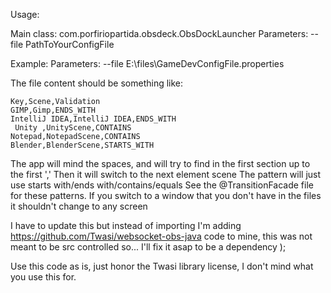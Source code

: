 Usage:

Main class: com.porfiriopartida.obsdeck.ObsDockLauncher
Parameters: --file PathToYourConfigFile

Example:
Parameters: --file E:\files\GameDevConfigFile.properties

The file content should be something like:
```
Key,Scene,Validation
GIMP,Gimp,ENDS_WITH
IntelliJ IDEA,IntelliJ IDEA,ENDS_WITH
 Unity ,UnityScene,CONTAINS
Notepad,NotepadScene,CONTAINS
Blender,BlenderScene,STARTS_WITH
```

The app will mind the spaces, and will try to find in the first section up to the first ','
Then it will switch to the next element scene
The pattern will just use starts with/ends with/contains/equals
See the @TransitionFacade file for these patterns.
If you switch to a window that you don't have in the files it shouldn't change to any screen


I have to update this but instead of importing I'm adding https://github.com/Twasi/websocket-obs-java code to mine,
this was not meant to be src controlled so... I'll fix it asap to be a dependency );

Use this code as is, just honor the Twasi library license, I don't mind what you use this for.

